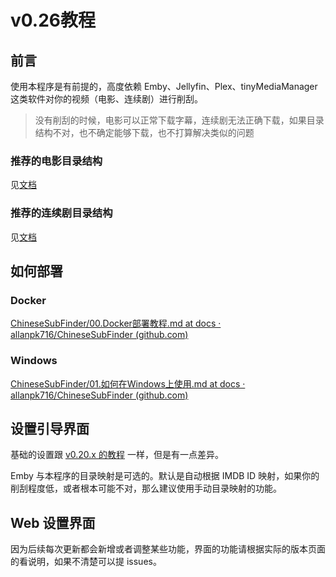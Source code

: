 # v0.26教程

## 前言

使用本程序是有前提的，高度依赖 Emby、Jellyfin、Plex、tinyMediaManager  这类软件对你的视频（电影、连续剧）进行削刮。

> 没有削刮的时候，电影可以正常下载字幕，连续剧无法正确下载，如果目录结构不对，也不确定能够下载，也不打算解决类似的问题

### 推荐的电影目录结构

见[文档](https://github.com/allanpk716/ChineseSubFinder/blob/docs/DesignFile/%E7%94%B5%E5%BD%B1%E7%9A%84%E6%8E%A8%E8%8D%90%E7%9B%AE%E5%BD%95%E7%BB%93%E6%9E%84.md)

### 推荐的连续剧目录结构

见[文档](https://github.com/allanpk716/ChineseSubFinder/blob/docs/DesignFile/%E8%BF%9E%E7%BB%AD%E5%89%A7%E7%9B%AE%E5%BD%95%E7%BB%93%E6%9E%84%E8%A6%81%E6%B1%82.md)

## 如何部署

### Docker

[ChineseSubFinder/00.Docker部署教程.md at docs · allanpk716/ChineseSubFinder (github.com)](https://github.com/allanpk716/ChineseSubFinder/blob/docs/DesignFile/v0.20教程/00.Docker部署教程.md)

### Windows

[ChineseSubFinder/01.如何在Windows上使用.md at docs · allanpk716/ChineseSubFinder (github.com)](https://github.com/allanpk716/ChineseSubFinder/blob/docs/DesignFile/v0.20教程/01.如何在Windows上使用.md)

## 设置引导界面

基础的设置跟 [v0.20.x 的教程](https://github.com/allanpk716/ChineseSubFinder/tree/docs/DesignFile/v0.20%E6%95%99%E7%A8%8B) 一样，但是有一点差异。

Emby 与本程序的目录映射是可选的。默认是自动根据 IMDB ID 映射，如果你的削刮程度低，或者根本可能不对，那么建议使用手动目录映射的功能。

## Web 设置界面

因为后续每次更新都会新增或者调整某些功能，界面的功能请根据实际的版本页面的看说明，如果不清楚可以提 issues。